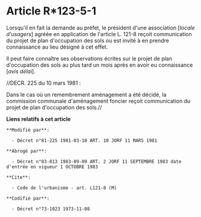# Article R*123-5-1

Lorsqu'il en fait la demande au préfet, le président d'une association [*locale d'usagers*] agréée en application de
l'article L. 121-8 reçoit communication du projet de plan d'occupation des sols ou est invité à en prendre connaissance au
lieu désigné à cet effet.

Il peut faire connaître ses observations écrites sur le projet de plan d'occupation des sols au plus tard un mois après en
avoir eu connaissance [*avis délai*].

//DECR. 225 du 10 mars 1981 :

Dans le cas où un remembrement aménagement a été décidé, la commission communale d'aménagement foncier reçoit communication
du projet de plan d'occupation des sols.//

**Liens relatifs à cet article**

	**Modifié par**:

	  - Décret n°81-225 1981-03-10 ART. 10 JORF 11 MARS 1981

	**Abrogé par**:

	  - Décret n°83-813 1983-09-09 ART. 2 JORF 11 SEPTEMBRE 1983 date d'entrée en vigueur 1 OCTOBRE 1983

	**Cite**:

	  - Code de l'urbanisme - art. L121-8 (M)

	**Codifié par**:

	  - Décret n°73-1023 1973-11-08
